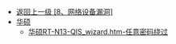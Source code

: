 - [返回上一级 [8、网络设备漏洞]](/8、网络设备漏洞)
- [华硕](/8、网络设备漏洞/华硕/)
  - [华硕RT-N13-QIS_wizard.htm-任意密码绕过](/8、网络设备漏洞/华硕/华硕RT-N13-QIS_wizard.htm-任意密码绕过.md)
